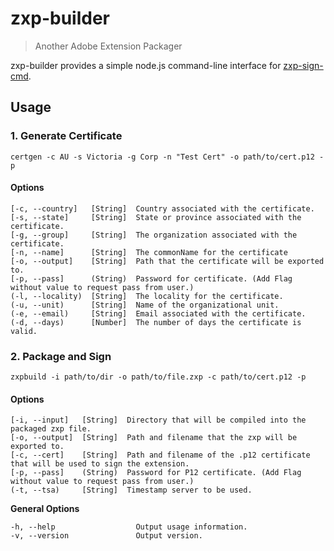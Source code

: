 # zxp-builder

> Another Adobe Extension Packager

zxp-builder provides a simple node.js command-line interface for [zxp-sign-cmd](https://github.com/codearoni/zxp-sign-cmd?#zxp-sign-cmd).

## Usage

### 1. Generate Certificate

    certgen -c AU -s Victoria -g Corp -n "Test Cert" -o path/to/cert.p12 -p

#### Options

    [-c, --country]   [String]  Country associated with the certificate.
    [-s, --state]     [String]  State or province associated with the certificate.
    [-g, --group]     [String]  The organization associated with the certificate.
    [-n, --name]      [String]  The commonName for the certificate
    [-o, --output]    [String]  Path that the certificate will be exported to.
    [-p, --pass]      (String)  Password for certificate. (Add Flag without value to request pass from user.)
    (-l, --locality)  [String]  The locality for the certificate.
    (-u, --unit)      [String]  Name of the organizational unit.
    (-e, --email)     [String]  Email associated with the certificate.
    (-d, --days)      [Number]  The number of days the certificate is valid.

### 2. Package and Sign

    zxpbuild -i path/to/dir -o path/to/file.zxp -c path/to/cert.p12 -p

#### Options

    [-i, --input]   [String]  Directory that will be compiled into the packaged zxp file.
    [-o, --output]  [String]  Path and filename that the zxp will be exported to.
    [-c, --cert]    [String]  Path and filename of the .p12 certificate that will be used to sign the extension.
    [-p, --pass]    (String)  Password for P12 certificate. (Add Flag without value to request pass from user.)  
    (-t, --tsa)     [String]  Timestamp server to be used.

**General Options**

    -h, --help                  Output usage information.  
    -v, --version               Output version.  
